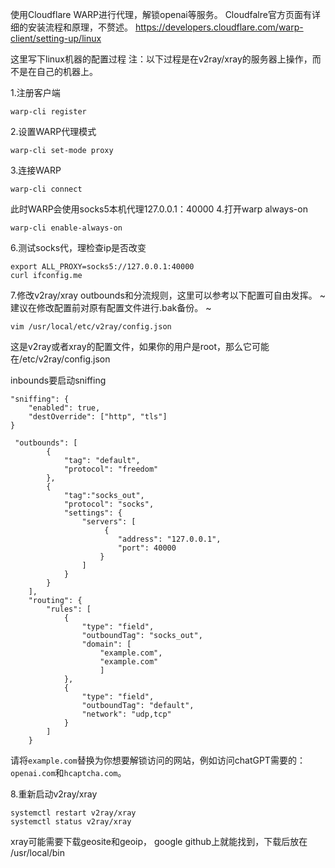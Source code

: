 使用Cloudflare WARP进行代理，解锁openai等服务。
Cloudfalre官方页面有详细的安装流程和原理，不赘述。
https://developers.cloudflare.com/warp-client/setting-up/linux

这里写下linux机器的配置过程
注：以下过程是在v2ray/xray的服务器上操作，而不是在自己的机器上。

1.注册客户端
```
warp-cli register
```
2.设置WARP代理模式
```
warp-cli set-mode proxy
```
3.连接WARP
```
warp-cli connect
```
此时WARP会使用socks5本机代理127.0.0.1：40000
4.打开warp always-on
```
warp-cli enable-always-on
```
6.测试socks代，理检查ip是否改变
```
export ALL_PROXY=socks5://127.0.0.1:40000
curl ifconfig.me
```
7.修改v2ray/xray outbounds和分流规则，这里可以参考以下配置可自由发挥。
~ 建议在修改配置前对原有配置文件进行.bak备份。 ~
```
vim /usr/local/etc/v2ray/config.json
```
这是v2ray或者xray的配置文件，如果你的用户是root，那么它可能在/etc/v2ray/config.json

inbounds要启动sniffing
```
"sniffing": {
    "enabled": true,
    "destOverride": ["http", "tls"]
}
```
```
 "outbounds": [
        {
            "tag": "default",
            "protocol": "freedom"
        },
        {
            "tag":"socks_out",
            "protocol": "socks",
            "settings": {
                "servers": [
                     {
                        "address": "127.0.0.1",
                        "port": 40000
                    }
                ]
            }
        }
    ],
    "routing": {
        "rules": [
            {
                "type": "field",
                "outboundTag": "socks_out",
                "domain": [
                    "example.com",
                    "example.com"
                    ]
            },
            {
                "type": "field",
                "outboundTag": "default",
                "network": "udp,tcp"
            }
        ]
    }
```
请将`example.com`替换为你想要解锁访问的网站，例如访问chatGPT需要的：`openai.com`和`hcaptcha.com`。


8.重新启动v2ray/xray
```
systemctl restart v2ray/xray
systemctl status v2ray/xray
```
xray可能需要下载geosite和geoip，
google github上就能找到，下载后放在 /usr/local/bin

